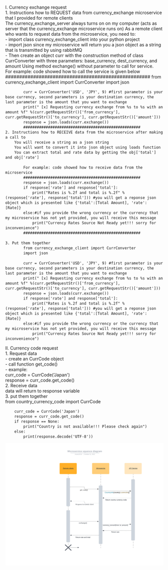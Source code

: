 I. Currency exchange request<br>
    1. Instructions how to REQUEST data from currency_exchange microservice that I provided for remote clients <br>
        The currency_exchange_server always turns on on my computer (acts as server that the currency_exchange microservice runs on)
        As a remote client who wants to request data from the microservice, you need to: <br>
            - import class currency_exchange_client into  your  python project <br>
            - import json since my microservice will return you a json object as a string that is transmitted by using rabbitMQ <br>
            - Then create an object curr with the construction method of class CurrConverter with three parameters: base_currency, dest_currency, and amount
            Using method exchange() without parameter to call for service.<br>
            For example: code showed how to call the service is given below<br>
            ####################################################
            from currency_exchange_client import CurrConverter
            import json

            curr = CurrConverter('USD', 'JPY', 9) #first parameter is your base currency, second parameters is your destination currency, the last parameter is the amount that you want to exchange
            print(" [x] Requesting currency exchange from %s to %s with an amount %f" %(curr.getRequestStr()['from_currency'], curr.getRequestStr()['to_currency'], curr.getRequestStr()['amount']))
            response = json.loads(curr.exchange())
            ####################################################
    2. Instructions how to RECEIVE data from the microservice after making a call to
        You will receive a string as a json string
        You will want to convert it into json object using loads function
        You can extract total and rate data by getting the obj['total'] and obj['rate']

            For example: code showed how to receive data from the microservice
            ####################################################
            response = json.loads(curr.exchange())
            if response['rate'] and response['total']:
                print("Rates is %.2f and total is %.2f" %(response['rate'], response['total'])) #you will get a reponse json object which is presented like {'total':[Total Amount], 'rate': [Rate]}
            else:#if you provide the wrong currency or the currency that my microservice has not yet provided, you will receive this message
                print("Currency Rates Source Not Ready yet!!! sorry for inconvenience")
            ####################################################

    3. Put them together
            from currency_exchange_client import CurrConverter
            import json

            curr = CurrConverter('USD', 'JPY', 9) #first parameter is your base currency, second parameters is your destination currency, the last parameter is the amount that you want to exchange
            print(" [x] Requesting currency exchange from %s to %s with an amount %f" %(curr.getRequestStr()['from_currency'], curr.getRequestStr()['to_currency'], curr.getRequestStr()['amount']))
            response = json.loads(curr.exchange())
            if response['rate'] and response['total']:
                print("Rates is %.2f and total is %.2f" %(response['rate'], response['total'])) #you will get a reponse json object which is presented like {'total':[Total Amount], 'rate': [Rate]}
            else:#if you provide the wrong currency or the currency that my microservice has not yet provided, you will receive this message
                print("Currency Rates Source Not Ready yet!!! sorry for inconvenience")
II. Currency code request <br>
    1. Request data <br>
        - create an CurrCode object<br>
        - call function get_code()<br>
        - example:<br>
        curr_code = CurrCode('Japan')<br>
        response = curr_code.get_code()<br>
    2. Receive data<br>
        data will return to response variable<br>
    3. put them together<br>
        from country_currency_code import CurrCode<br>

        curr_code = CurrCode('Japan')
        response = curr_code.get_code()
        if response == None:
            print("Country is not available!!! Please check again")
        else:
            print(response.decode('UTF-8'))

![Sequence](./Sequence.jpeg)

            

